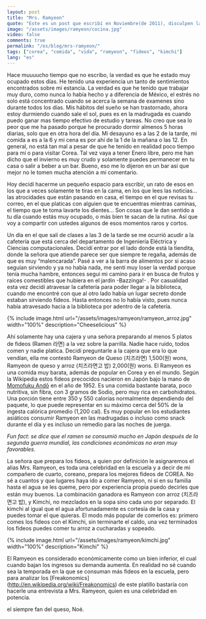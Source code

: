 ```yaml
---
layout: post
title: "Mrs. Ramyeon"
quote: "Este es un post que escribí en Noviembre(de 2011), disculpen la atemporalidad de la historia de mi vida."
image: "/assets/images/ramyeon/cocina.jpg"
video: false
comments: true
permalink: "/es/blog/mrs-ramyeon/"
tags: ["corea", "comida", "vida", "ramyeon", "fideos", "kimchi"]
lang: "es"
---
```


Hace muuuucho tiempo que no escribo, la verdad es que he estado muy ocupado estos días. He tenido una experiencia
un tanto de sentimientos encontrados sobre mi estancia. La verdad es que he tenido que trabajar muy duro, como nunca
lo había hecho y a diferencia de México,  el estrés no solo está concentrado cuando se acerca la semana de examenes
sino durante todos los días. Mis hábitos del sueño se han trastornado, ahora estoy durmiendo cuando sale el sol,
pues es en la madrugada es cuando puedo ganar mas tiempo efectivo de estudio y tareas. No creo que sea lo peor
que me ha pasado porque he procurado dormir almenos 5 horas diarias, solo que en otra hora del día. Mi desayuno es
a las 2 de la tarde, mi comida a es a la 6 y mi cena es por ahí de la 1 de la mañana o las 12. En general, no está
tan mal a pesar de que  he tenido en realidad poco tiempo para mí o para visitar Corea. Tal vez vaya a tener Enero
libre, pero me han dicho que el invierno es muy crudo y solamente puedes permanecer en tu casa o salir a beber a un
bar. Bueno, eso me lo dijeron en un bar así que mejor no le tomen mucha atención a mi comentario.


Hoy decidí hacerme un pequeño espacio para escribir, un rato de esos en los que a veces solamente te tiras en la cama,
en los que lees las noticias… las atrocidades que están pasando en casa, el tiempo en el que revisas tu correo, en el
que platicas con alguien que te encuentras mientras caminas, el tiempo que te toma lavarte los dientes… Son cosas que
le dan sentido a tu día cuando estás muy ocupado, o más bien te sacan de la rutina. Así que voy a compartir con
ustedes algunos de esos momentos raros y cortos.


Un día en el que salí de clases a las 3 de la tarde se me ocurrió acudir a la cafetería que está cerca del departamento
de Ingeniería Eléctrica y Ciencias computacionales. Decidí entrar por el lado donde está la tiendita, donde la señora
que atiende parece ser que siempre te regaña, además de que es muy “malencarada”. Pasé a ver a la barra de alimentos
por si acaso seguían sirviendo y ya no había nada, me sentí muy loser la verdad porque tenía mucha hambre, entonces
seguí mi camino para ir en busca de frutos y raíces comestibles que hubiera en el jardín -Bazzinga!- . Por casualidad
esta vez decidí atravesar la cafetería para poder llegar a la biblioteca, cuando me encontré con que al otro lado había
un lugar secreto donde estaban sirviendo fideos. Hasta entonces no lo había visto, pues nunca había atravesado hacia a
la biblioteca por adentro de la cafetería.


{% include image.html url="/assets/images/ramyeon/ramyeon_arroz.jpg" width="100%" description="Cheeselicious" %}


Ahí solamente hay una cajera y una señora preparando al menos 5 platos de fideos (Ramen 라면) a la vez sobre la parrilla.
Nadie hace ruido, todos comen y nadie platica. Decidí preguntarle a la cajera que era lo que vendían, ella me contestó
Ramyeon de Queso (치즈라면) 1,500(원) wons, Ramyeon de queso y arroz (치즈라면고 밥) 2,000(원) wons.  El Ramyeon es una comida
muy barata, además de popular en Corea y en el mundo. Según la Wikipedia estos fideos precocidos nacieron en Japón bajo
la mano de [Momofuku Andō](https://en.wikipedia.org/wiki/Momofuku_Ando) en el año de 1952. Es una comida bastante barata,
poco nutritiva, sin fibra, con 3 gramos de Sodio, pero muy rica en carbohidratos. Una porción tiene entre 350 y 550 calorías
normalmente dependiendo del paquete, lo que puede representar en su máximo cerca del 50% de la ingesta calórica promedio
(1,200 cal). Es muy popular en los estudiantes asiáticos consumir Ramyeon en las madrugadas o incluso como snack durante
el día y es incluso un remedio para las noches de juerga.




<cite>
Fun fact: se dice que el ramen se consumió mucho en Japón después de la segunda guerra mundial, las condiciones económicas no eran
muy favorables.
</cite>




La señora que prepara los fideos, a quien por definición le asignaremos el alias  Mrs. Ramyeon, es toda una celebridad en la escuela
y a decir de mi compañero de cuarto, coreano, prepara los mejores fideos de COREA. No sé a cuantos y que lugares haya ido a comer
Ramyeon, ni si en su familia hasta el agua se les queme, pero por experiencia propia puedo decirles que están muy buenos. La
combinación ganadora es Ramyeon con arroz (치즈라면고 밥), y Kimchi, no mezclados en la sopa sino cada uno por separado. El
kimchi al igual que el agua afortunadamente es cortesía de la casa y puedes tomar el que quieras. El modo más popular de
comerlos es: primero comes los fideos con el Kimchi, sin terminarte el caldo, una vez terminados los fideos puedes comer tu
arroz a cucharadas y sopeado.

{% include image.html url="/assets/images/ramyeon/kimchi.jpg" width="100%" description="Kimchi" %}

El Ramyeon es considerado económicamente como un bien inferior, el cual cuando bajan los ingresos su demanda aumenta. En
realidad no sé cuando sea la temporada en la que se consuman más fideos en la escuela, pero para analizar los [Freakonomics]
(http://en.wikipedia.org/wiki/Freakonomics) de este platillo bastaría con  hacerle una entrevista a Mrs. Ramyeon, quien es
una celebridad en potencia.

el siempre fan del queso, Noé.
